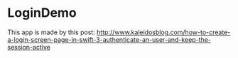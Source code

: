 # LoginDemo

This app is made by this post: http://www.kaleidosblog.com/how-to-create-a-login-screen-page-in-swift-3-authenticate-an-user-and-keep-the-session-active
